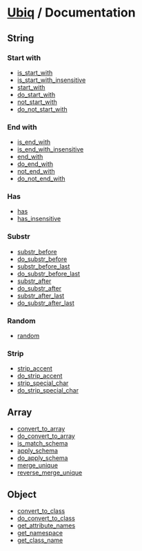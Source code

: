 [Ubiq](https://github.com/Pixel418/Ubiq#readme) / Documentation
======


String
-------- 

### Start with

* [is_start_with](./string/is_start_with.md#readme)
* [is_start_with_insensitive](./string/is_start_with_insensitive.md#readme)
* [start_with](./string/start_with.md#readme)
* [do_start_with](./string/do_start_with.md#readme)
* [not_start_with](./string/not_start_with.md#readme)
* [do_not_start_with](./string/do_not_start_with.md#readme)

### End with

* [is_end_with](./string/is_end_with.md#readme)
* [is_end_with_insensitive](./string/is_end_with_insensitive.md#readme)
* [end_with](./string/end_with.md#readme)
* [do_end_with](./string/do_end_with.md#readme)
* [not_end_with](./string/not_end_with.md#readme)
* [do_not_end_with](./string/do_not_end_with.md#readme)

### Has

* [has](./string/has.md#readme)
* [has_insensitive](./string/has_insensitive.md#readme)

### Substr

* [substr_before](./string/substr_before.md#readme)
* [do_substr_before](./string/do_substr_before.md#readme)
* [substr_before_last](./string/substr_before_last.md#readme)
* [do_substr_before_last](./string/do_substr_before_last.md#readme)
* [substr_after](./string/substr_after.md#readme)
* [do_substr_after](./string/do_substr_after.md#readme)
* [substr_after_last](./string/substr_after_last.md#readme)
* [do_substr_after_last](./string/do_substr_after_last.md#readme)

### Random

* [random](./string/random.md#readme)

### Strip

* [strip_accent](./string/strip_accent.md#readme)
* [do_strip_accent](./string/do_strip_accent.md#readme)
* [strip_special_char](./string/do_strip_special_char.md#readme)
* [do_strip_special_char](./string/do_strip_special_char.md#readme)



Array
-------- 

* [convert_to_array](./array/convert_to_array.md#readme)
* [do_convert_to_array](./array/do_convert_to_array.md#readme)
* [is_match_schema](./array/is_match_schema.md#readme)
* [apply_schema](./array/apply_schema.md#readme)
* [do_apply_schema](./array/do_apply_schema.md#readme)
* [merge_unique](./array/merge_unique.md#readme)
* [reverse_merge_unique](./array/reverse_merge_unique.md#readme)



Object
-------- 

* [convert_to_class](./object/convert_to_class.md#readme)
* [do_convert_to_class](./object/do_convert_to_class.md#readme)
* [get_attribute_names](./object/get_attribute_names.md#readme)
* [get_namespace](./object/get_namespace.md#readme)
* [get_class_name](./object/get_class_name.md#readme)
